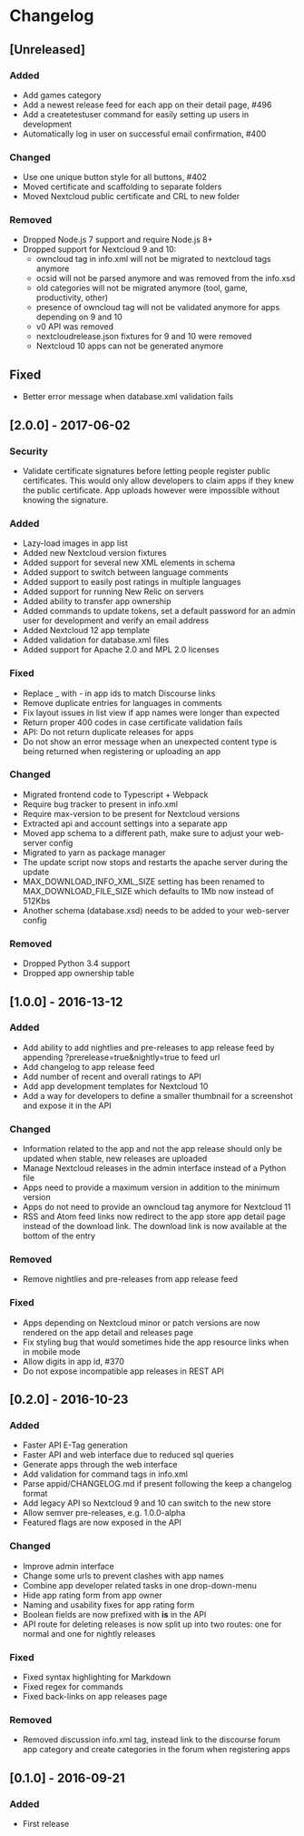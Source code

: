 # Changelog

## [Unreleased] 

### Added

- Add games category
- Add a newest release feed for each app on their detail page, #496
- Add a createtestuser command for easily setting up users in development
- Automatically log in user on successful email confirmation, #400
  
### Changed

- Use one unique button style for all buttons, #402
- Moved certificate and scaffolding to separate folders
- Moved Nextcloud public certificate and CRL to new folder
  
### Removed

- Dropped Node.js 7 support and require Node.js 8+
- Dropped support for Nextcloud 9 and 10:
  - owncloud tag in info.xml will not be migrated to nextcloud tags anymore
  - ocsid will not be parsed anymore and was removed from the info.xsd
  - old categories will not be migrated anymore (tool, game, productivity, other)
  - presence of owncloud tag will not be validated anymore for apps depending on 9 and 10
  - v0 API was removed
  - nextcloudrelease.json fixtures for 9 and 10 were removed
  - Nextcloud 10 apps can not be generated anymore

## Fixed

- Better error message when database.xml validation fails

## [2.0.0] - 2017-06-02

### Security

- Validate certificate signatures before letting people register public certificates. This would only allow developers to claim apps if they knew the public certificate. App uploads however were impossible without knowing the signature.

### Added

- Lazy-load images in app list
- Added new Nextcloud version fixtures
- Added support for several new XML elements in schema
- Added support to switch between language comments
- Added support to easily post ratings in multiple languages
- Added support for running New Relic on servers
- Added ability to transfer app ownership
- Added commands to update tokens, set a default password for an admin user for development and verify an email address
- Added Nextcloud 12 app template
- Added validation for database.xml files
- Added support for Apache 2.0 and MPL 2.0 licenses

### Fixed

- Replace _ with - in app ids to match Discourse links
- Remove duplicate entries for languages in comments
- Fix layout issues in list view if app names were longer than expected
- Return proper 400 codes in case certificate validation fails
- API: Do not return duplicate releases for apps
- Do not show an error message when an unexpected content type is being returned when registering or uploading an app

### Changed

- Migrated frontend code to Typescript + Webpack
- Require bug tracker to present in info.xml
- Require max-version to be present for Nextcloud versions
- Extracted api and account settings into a separate app
- Moved app schema to a different path, make sure to adjust your web-server config
- Migrated to yarn as package manager
- The update script now stops and restarts the apache server during the update
- MAX_DOWNLOAD_INFO_XML_SIZE setting has been renamed to MAX_DOWNLOAD_FILE_SIZE which defaults to 1Mb now instead of 512Kbs
- Another schema (database.xsd) needs to be added to your web-server config

### Removed

- Dropped Python 3.4 support
- Dropped app ownership table

## [1.0.0] - 2016-13-12

### Added

- Add ability to add nightlies and pre-releases to app release feed by appending ?prerelease=true&nightly=true to feed url
- Add changelog to app release feed
- Add number of recent and overall ratings to API
- Add app development templates for Nextcloud 10
- Add a way for developers to define a smaller thumbnail for a screenshot and expose it in the API

### Changed

- Information related to the app and not the app release should only be updated when stable, new releases are uploaded
- Manage Nextcloud releases in the admin interface instead of a Python file
- Apps need to provide a maximum version in addition to the minimum version
- Apps do not need to provide an owncloud tag anymore for Nextcloud 11
- RSS and Atom feed links now redirect to the app store app detail page instead of the download link. The download link is now available at the bottom of the entry

### Removed

- Remove nightlies and pre-releases from app release feed

### Fixed

- Apps depending on Nextcloud minor or patch versions are now rendered on the app detail and releases page
- Fix styling bug that would sometimes hide the app resource links when in mobile mode
- Allow digits in app id, #370
- Do not expose incompatible app releases in REST API


## [0.2.0] - 2016-10-23

### Added

- Faster API E-Tag generation
- Faster API and web interface due to reduced sql queries
- Generate apps through the web interface
- Add validation for command tags in info.xml
- Parse appid/CHANGELOG.md if present following the keep a changelog format
- Add legacy API so Nextcloud 9 and 10 can switch to the new store
- Allow semver pre-releases, e.g. 1.0.0-alpha
- Featured flags are now exposed in the API

### Changed

- Improve admin interface
- Change some urls to prevent clashes with app names
- Combine app developer related tasks in one drop-down-menu
- Hide app rating form from app owner
- Naming and usability fixes for app rating form
- Boolean fields are now prefixed with **is** in the API
- API route for deleting releases is now split up into two routes: one for normal and one for nightly releases

### Fixed

- Fixed syntax highlighting for Markdown
- Fixed regex for commands
- Fixed back-links on app releases page

### Removed

- Removed discussion info.xml tag, instead link to the discourse forum app category and create categories in the forum when registering apps

## [0.1.0] - 2016-09-21

### Added

- First release
